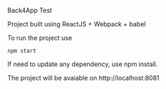 Back4App Test

Project built using ReactJS + Webpack + babel

To run the project use

	npm start

If need to update any dependency, use npm install.

The project will be avaiable on http://localhost:8081
